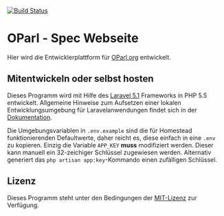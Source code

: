 [![Build Status](https://travis-ci.org/OParl/spec-website.svg?branch=master)](https://travis-ci.org/OParl/spec-website)

# OParl - Spec Webseite

Hier wird die Entwicklerplattform für [OParl.org](https://oparl.org) entwickelt.

## Mitentwickeln oder selbst hosten

Dieses Programm wird mit Hilfe des [Laravel 5.1](laravel/laravel) Frameworks in PHP 5.5 entwickelt.
Allgemeine Hinweise zum Aufsetzen einer lokalen Entwicklungsumgebung für Laravelanwendungen findet 
sich in der [Dokumentation](http://laravel.com/docs/5.1/homestead). 

Die Umgebungsvariablen in `.env.example` sind die für 
Homestead funktionierenden Defaultwerte, daher
reicht es, diese  einfach in eine `.env` zu kopieren. 
Einzig die Variable `APP_KEY` **muss** modifiziert werden.
Dieser kann manuell ein 32-zeichiger Schlüssel zugewiesen werden.
Alternativ generiert das `php artisan app:key`-Kommando einen
zufälligen Schlüssel.

## Lizenz

Dieses Programm steht unter den Bedingungen der
[MIT-Lizenz](https://opensource.org/licenses/MIT) zur
Verfügung.

